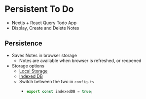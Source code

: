 # Persistent To Do

- Nextjs + React Query Todo App
- Display, Create and Delete Notes

## Persistence

- Saves Notes in browser storage
  - Notes are available when browser is refreshed, or reopened
- Storage options
  - [Local Storage](https://developer.mozilla.org/en-US/docs/Web/API/Window/localStorage)
  - [Indexed DB](https://developer.mozilla.org/en-US/docs/Web/API/IndexedDB_API)
  - Switch between the two in `config.ts`
    - ```javascript
      export const indexedDB = true;
      ```
